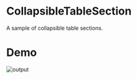 # CollapsibleTableSection
A sample of collapsible table sections.

# Demo
![output](https://user-images.githubusercontent.com/67818255/134629246-bde02733-892a-4ab6-8599-043407be87ab.gif)
